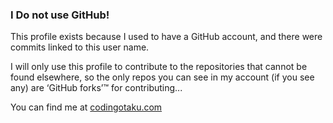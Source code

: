 ### I Do not use GitHub!

This profile exists because I used to have a GitHub account, and there were commits linked to this user name.

I will only use this profile to contribute to the repositories that cannot be found elsewhere, so the only repos you can see in my account (if you see any) are ‘GitHub forks’™ for contributing...

You can find me at [codingotaku.com](https://codingotaku.com)

